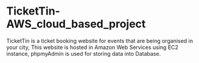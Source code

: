# TicketTin-AWS_cloud_based_project

TicketTin is a ticket booking website for events that are being organised in your city, This website is hosted in Amazon Web Services using EC2 instance, phpmyAdmin is used for storing data into Database.

